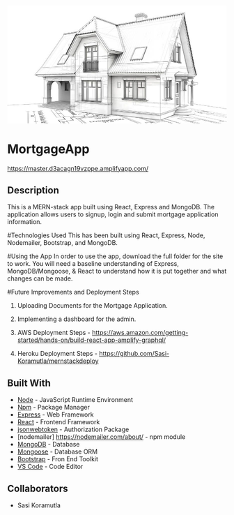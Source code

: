 ![Mortgage](https://github.com/Sasi-Koramutla/mortgageapp/blob/master/house.jpg)

# MortgageApp
https://master.d3acagn19vzppe.amplifyapp.com/

## Description
This is a MERN-stack app built using React, Express and MongoDB. The application allows users to signup, login and submit mortgage application information. 

#Technologies Used
This has been built using React, Express, Node, Nodemailer, Bootstrap, and MongoDB.

#Using the App
In order to use the app, download the full folder for the site to work. You will need a baseline understanding of Express, MongoDB/Mongoose, & React to understand how it is put together and what changes can be made.

#Future Improvements and Deployment Steps
1. Uploading Documents for the Mortgage Application.

2. Implementing a dashboard for the admin.

3. AWS Deployment Steps - https://aws.amazon.com/getting-started/hands-on/build-react-app-amplify-graphql/

4. Heroku Deployment Steps - https://github.com/Sasi-Koramutla/mernstackdeploy

## Built With
- [Node](https://nodejs.org) - JavaScript Runtime Environment
- [Npm](https://www.npmjs.com) - Package Manager
- [Express](https://expressjs.com/en/starter/installing.html) - Web Framework
- [React](https://reactjs.org/) - Frontend Framework
- [jsonwebtoken](https://www.npmjs.com/package/jsonwebtoken) - Authorization Package
- [nodemailer] https://nodemailer.com/about/ - npm module
- [MongoDB](https://www.mongodb.com) - Database
- [Mongoose](http://mongoosejs.com) - Database ORM
- [Bootstrap](https://getbootstrap.com/) - Fron End Toolkit
- [VS Code](https://code.visualstudio.com) - Code Editor

## Collaborators
* Sasi Koramutla
